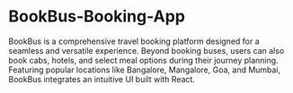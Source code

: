 # BookBus-Booking-App
BookBus is a comprehensive travel booking platform designed for a seamless and versatile experience. Beyond booking buses, users can also book cabs, hotels, and select meal options during their journey planning. Featuring popular locations like Bangalore, Mangalore, Goa, and Mumbai, BookBus integrates an intuitive UI built with React.
